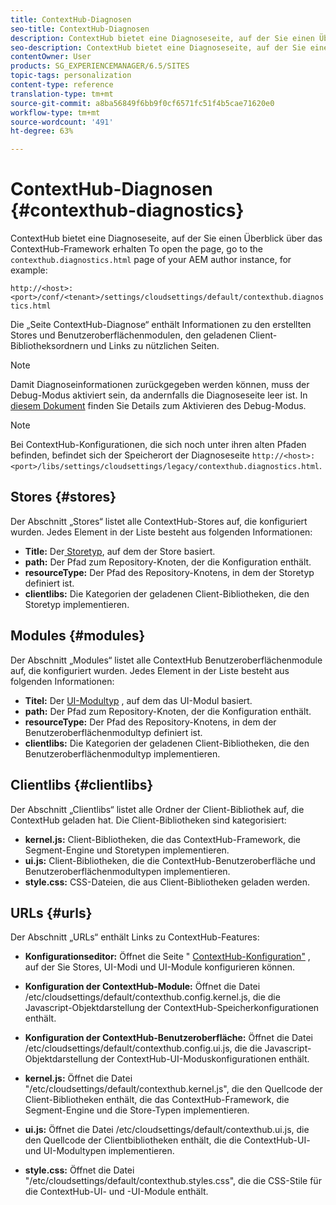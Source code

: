 ```yaml
---
title: ContextHub-Diagnosen
seo-title: ContextHub-Diagnosen
description: ContextHub bietet eine Diagnoseseite, auf der Sie einen Überblick über das ContextHub-Framework erhalten
seo-description: ContextHub bietet eine Diagnoseseite, auf der Sie einen Überblick über das ContextHub-Framework erhalten
contentOwner: User
products: SG_EXPERIENCEMANAGER/6.5/SITES
topic-tags: personalization
content-type: reference
translation-type: tm+mt
source-git-commit: a8ba56849f6bb9f0cf6571fc51f4b5cae71620e0
workflow-type: tm+mt
source-wordcount: '491'
ht-degree: 63%

---
```



# ContextHub-Diagnosen {#contexthub-diagnostics}

ContextHub bietet eine Diagnoseseite, auf der Sie einen Überblick über das ContextHub-Framework erhalten To open the page, go to the `contexthub.diagnostics.html` page of your AEM author instance, for example:

`http://<host>:<port>/conf/<tenant>/settings/cloudsettings/default/contexthub.diagnostics.html`

Die „Seite ContextHub-Diagnose“ enthält Informationen zu den erstellten Stores und Benutzeroberflächenmodulen, den geladenen Client-Bibliotheksordnern und Links zu nützlichen Seiten.

>[!NOTE]
>
>Damit Diagnoseinformationen zurückgegeben werden können, muss der Debug-Modus aktiviert sein, da andernfalls die Diagnoseseite leer ist. In [diesem Dokument](ch-configuring.md#debugging-contexthub) finden Sie Details zum Aktivieren des Debug-Modus.

>[!NOTE]
>
>Bei ContextHub-Konfigurationen, die sich noch unter ihren alten Pfaden befinden, befindet sich der Speicherort der Diagnoseseite `http://<host>:<port>/libs/settings/cloudsettings/legacy/contexthub.diagnostics.html`.

## Stores {#stores}

Der Abschnitt „Stores“ listet alle ContextHub-Stores auf, die konfiguriert wurden. Jedes Element in der Liste besteht aus folgenden Informationen:

* **Title:** Der[ Storetyp](/help/sites-developing/ch-samplestores.md), auf dem der Store basiert.
* **path:** Der Pfad zum Repository-Knoten, der die Konfiguration enthält.
* **resourceType:** Der Pfad des Repository-Knotens, in dem der Storetyp definiert ist.
* **clientlibs:** Die Kategorien der geladenen Client-Bibliotheken, die den Storetyp implementieren.

## Modules {#modules}

Der Abschnitt „Modules“ listet alle ContextHub Benutzeroberflächenmodule auf, die konfiguriert wurden. Jedes Element in der Liste besteht aus folgenden Informationen:

* **Titel:** Der [UI-Modultyp](/help/sites-developing/ch-samplemodules.md) , auf dem das UI-Modul basiert.
* **path:** Der Pfad zum Repository-Knoten, der die Konfiguration enthält.
* **resourceType:** Der Pfad des Repository-Knotens, in dem der Benutzeroberflächenmodultyp definiert ist.
* **clientlibs:** Die Kategorien der geladenen Client-Bibliotheken, die den Benutzeroberflächenmodultyp implementieren.

## Clientlibs {#clientlibs}

Der Abschnitt „Clientlibs“ listet alle Ordner der Client-Bibliothek auf, die ContextHub geladen hat. Die Client-Bibliotheken sind kategorisiert:

* **kernel.js:** Client-Bibliotheken, die das ContextHub-Framework, die Segment-Engine und Storetypen implementieren.
* **ui.js:** Client-Bibliotheken, die die ContextHub-Benutzeroberfläche und Benutzeroberflächenmodultypen implementieren.
* **style.css:** CSS-Dateien, die aus Client-Bibliotheken geladen werden.

## URLs     {#urls}

Der Abschnitt „URLs“ enthält Links zu ContextHub-Features:

* **Konfigurationseditor:** Öffnet die Seite &quot; [ContextHub-Konfiguration&quot;](ch-configuring.md) , auf der Sie Stores, UI-Modi und UI-Module konfigurieren können.

* **Konfiguration der ContextHub-Module:** Öffnet die Datei /etc/cloudsettings/default/contexthub.config.kernel.js, die die Javascript-Objektdarstellung der ContextHub-Speicherkonfigurationen enthält.
* **Konfiguration der ContextHub-Benutzeroberfläche:** Öffnet die Datei /etc/cloudsettings/default/contexthub.config.ui.js, die die Javascript-Objektdarstellung der ContextHub-UI-Moduskonfigurationen enthält.
* **kernel.js:** Öffnet die Datei &quot;/etc/cloudsettings/default/contexthub.kernel.js&quot;, die den Quellcode der Client-Bibliotheken enthält, die das ContextHub-Framework, die Segment-Engine und die Store-Typen implementieren.
* **ui.js:** Öffnet die Datei /etc/cloudsettings/default/contexthub.ui.js, die den Quellcode der Clientbibliotheken enthält, die die ContextHub-UI- und UI-Modultypen implementieren.
* **style.css:** Öffnet die Datei &quot;/etc/cloudsettings/default/contexthub.styles.css&quot;, die die CSS-Stile für die ContextHub-UI- und -UI-Module enthält.